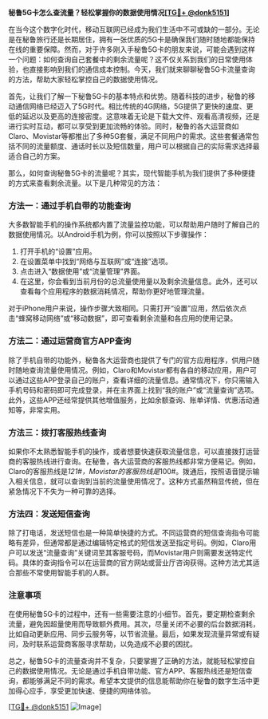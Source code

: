 **秘鲁5G卡怎么查流量？轻松掌握你的数据使用情况[[TG💪+ @donk5151](https://t.me/s/donk5151)]**

在当今这个数字化时代，移动互联网已经成为我们生活中不可或缺的一部分。无论是在秘鲁旅行还是长期居住，拥有一张优质的5G卡是确保我们随时随地都能保持在线的重要保障。然而，对于许多刚入手秘鲁5G卡的朋友来说，可能会遇到这样一个问题：如何查询自己套餐中的剩余流量呢？这不仅关系到我们的日常使用体验，也直接影响到我们的通信成本控制。今天，我们就来聊聊秘鲁5G卡流量查询的方法，帮助大家轻松掌控自己的数据使用情况。

首先，让我们了解一下秘鲁5G卡的基本特点和优势。随着科技的进步，秘鲁的移动通信网络已经迈入了5G时代。相比传统的4G网络，5G提供了更快的速度、更低的延迟以及更高的连接密度。这意味着无论是下载大文件、观看高清视频，还是进行实时互动，都可以享受到更加流畅的体验。同时，秘鲁的各大运营商如Claro、Movistar等都推出了多种5G套餐，满足不同用户的需求。这些套餐通常包括不同的流量额度、通话时长以及短信数量，用户可以根据自己的实际需求选择最适合自己的方案。

那么，如何查询秘鲁5G卡的流量呢？其实，现代智能手机为我们提供了多种便捷的方式来查看剩余流量。以下是几种常见的方法：

### 方法一：通过手机自带的功能查询

大多数智能手机的操作系统都内置了流量监控功能，可以帮助用户随时了解自己的数据使用情况。以Android手机为例，你可以按照以下步骤操作：

1. 打开手机的“设置”应用。
2. 在设置菜单中找到“网络与互联网”或“连接”选项。
3. 点击进入“数据使用”或“流量管理”界面。
4. 在这里，你会看到当前月份的总流量使用量以及剩余流量信息。此外，还可以查看每个应用程序的数据消耗情况，帮助你更好地管理流量。

对于iPhone用户来说，操作步骤大致相同。只需打开“设置”应用，然后依次点击“蜂窝移动网络”或“移动数据”，即可查看剩余流量和各应用的使用记录。

### 方法二：通过运营商官方APP查询

除了手机自带的功能外，秘鲁各大运营商也提供了专门的官方应用程序，供用户随时随地查询流量使用情况。例如，Claro和Movistar都有各自的移动应用，用户可以通过这些APP登录自己的账户，查看详细的流量信息。通常情况下，你只需输入手机号码和密码即可完成登录，并在主界面上找到“我的账户”或“流量查询”选项。此外，这些APP还经常提供其他增值服务，比如余额查询、账单详情、优惠活动通知等，非常实用。

### 方法三：拨打客服热线查询

如果你不太熟悉智能手机的操作，或者想要快速获取流量信息，可以直接拨打运营商的客服热线进行查询。在秘鲁，各大运营商的客服热线都非常方便易记。例如，Claro的客服热线是*121#，Movistar的客服热线是*100#。拨通后，按照语音提示输入相关信息，就可以查询到当前的流量使用情况了。这种方式虽然稍显传统，但在紧急情况下不失为一种可靠的选择。

### 方法四：发送短信查询

除了打电话，发送短信也是一种简单快捷的方式。不同运营商的短信查询指令可能略有差异，但通常都是通过编辑特定格式的短信发送至指定号码。例如，Claro用户可以发送“流量查询”关键词至其客服号码，而Movistar用户则需要发送特定代码。具体的查询指令可以在运营商的官方网站或营业厅咨询获得。这种方法尤其适合那些不常使用智能手机的人群。

### 注意事项

在使用秘鲁5G卡的过程中，还有一些需要注意的小细节。首先，要定期检查剩余流量，避免因超量使用而导致额外费用。其次，尽量关闭不必要的后台数据消耗，比如自动更新应用、同步云服务等，以节省流量。最后，如果发现流量异常或有疑问，及时联系运营商客服寻求帮助，以免造成不必要的困扰。

总之，秘鲁5G卡的流量查询并不复杂，只要掌握了正确的方法，就能轻松掌控自己的数据使用情况。无论是通过手机自带功能、官方APP、客服热线还是短信查询，都能够满足不同的需求。希望本文提供的信息能帮助你在秘鲁的数字生活中更加得心应手，享受更加快速、便捷的网络体验。

[[TG💪+ @donk5151](https://t.me/s/donk5151) ![Image](https://i.postimg.cc/rwNCRYN7/Snipaste-2025-04-30-17-27-05.png)]